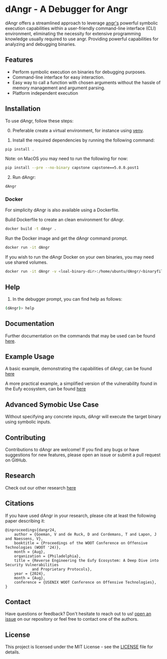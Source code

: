 # dAngr - A Debugger for Angr

dAngr offers a streamlined approach to leverage [angr's](https://angr.io) powerful symbolic execution capabilities within a user-friendly command-line interface (CLI) environment, eliminating the necessity for extensive programming knowledge usually required to use angr. 
Providing powerful capabilities for analyzing and debugging binaries.

## Features

- Perform symbolic execution on binaries for debugging purposes.
- Command-line interface for easy interaction.
- Easy way to call a function with chosen arguments without the hassle of memory management and argument parsing.
- Platform independent execution

## Installation


To use dAngr, follow these steps:

0. Preferable create a virtual environment, for instance using [venv](https://docs.python.org/3/library/venv.html).

1. Install the required dependencies by running the following command:

```bash
pip install .
```
Note: on MacOS you may need to run the following for now:
```bash
pip install --pre --no-binary capstone capstone==5.0.0.post1
```

2. Run dAngr:

```bash
dAngr
```

### Docker

For simplicity dAngr is also available using a Dockerfile.

Build Dockerfile to create an clean environment for dAngr.
```bash
docker build -t dAngr .
```

Run the Docker image and get the dAngr command prompt.
```bash
docker run -it dAngr
```

If you wish to run the dAngr Docker on your own binaries, you may need use shared volumes.
```bash
docker run -it dAngr -v <loal-binary-dir>:/home/ubuntu/dAngr/<binaryfile>
```

## Help
1. In the debugger prompt, you can find help as follows:
```bash
(dAngr)> help
```
## Documentation

Further documentation on the commands that may be used can be found [here](./docs/documentation.md).

## Example Usage

A basic example, demonstrating the capabilities of dAngr, can be found [here](./examples/basic_example/)

A more practical example, a simplified version of the vulnerability found in the Eufy ecosystem, can be found [here](./examples/aes_example/)

## Advanced Symobic Use Case
Without specifying any concrete inputs, dAngr will execute the target binary using symbolic inputs.  

## Contributing

Contributions to dAngr are welcome! If you find any bugs or have suggestions for new features, please open an issue or submit a pull request on GitHub.

## Research
Check out our other research [here](https://distrinet.cs.kuleuven.be/research/publications) 

## Citations
If you have used dAngr in your research, please cite at least the following paper describing it:
````{verbatim}
@inproceedings{dangr24, 
    author = {Goeman, V and de Ruck, D and Cordemans, T and Lapon, J and Naessens, V}, 
    booktitle = {Proceedings of the WOOT Conference on Offensive Technologies (WOOT '24)}, 
    month = {Aug}, 
    organization = {Philadelphia}, 
    title = {Reverse Engineering the Eufy Ecosystem: A Deep Dive into Security Vulnerabilities 
            and Proprietary Protocols},
    year = {2024},
    month = {Aug}, 
    conference = {USENIX WOOT Conference on Offensive Technologies}, 
}
````
## Contact
Have questions or feedback? Don't hesitate to reach out to us! [open an issue](https://github.com/angr-debugging/dAngr/issues) on our repository or feel free to contact one of the authors.


## License

This project is licensed under the MIT License - see the [LICENSE](LICENSE) file for details.

